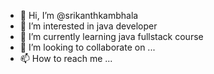 - 👋 Hi, I’m @srikanthkambhala
- 👀 I’m interested in java developer
- 🌱 I’m currently learning  java fullstack course
- 💞️ I’m looking to collaborate on ...
- 📫 How to reach me ...

<!---
srikanthkambhala/srikanthkambhala is a ✨ special ✨ repository because its `README.md` (this file) appears on your GitHub profile.
You can click the Preview link to take a look at your changes.
--->
